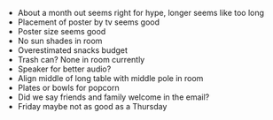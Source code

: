 - About a month out seems right for hype, longer seems like too long 
- Placement of poster by tv seems good
- Poster size seems good 
- No sun shades in room
- Overestimated snacks budget 
- Trash can? None in room currently 
- Speaker for better audio?
- Align middle of long table with middle pole in room
- Plates or bowls for popcorn 
- Did we say friends and family welcome in the email?
- Friday maybe not as good as a Thursday
